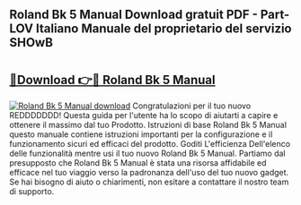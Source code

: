 ## Roland Bk 5 Manual Download gratuit PDF - Part-LOV Italiano Manuale del proprietario del servizio SHOwB

# <h2><a href="http://dfginw5.blite.top/?on=Roland+Bk+5+Manual">🔗Download 👉🔴 Roland Bk 5 Manual</a></h2>

[![Roland Bk 5 Manual download](https://i.imgur.com/lujVjoI.png)](http://dfginw5.blite.top/?on=Roland+Bk+5+Manual)
Congratulazioni per il tuo nuovo REDDDDDDD! Questa guida per l'utente ha lo scopo di aiutarti a capire e ottenere il massimo dal tuo Prodotto. Istruzioni di base Roland Bk 5 Manual questo manuale contiene istruzioni importanti per la configurazione e il funzionamento sicuri ed efficaci del prodotto. Goditi L'efficienza Dell'elenco delle funzionalità mentre usi il tuo nuovo Roland Bk 5 Manual. Partiamo dal presupposto che Roland Bk 5 Manual è stata una risorsa affidabile ed efficace nel tuo viaggio verso la padronanza dell'uso del tuo nuovo gadget. Se hai bisogno di aiuto o chiarimenti, non esitare a contattare il nostro team di supporto.
